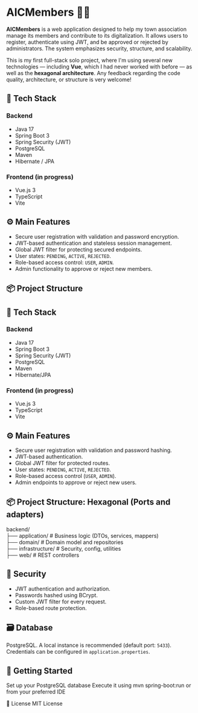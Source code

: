 # AICMembers 🧑‍💼

**AICMembers** is a web application designed to help my town association manage its members and contribute to its digitalization. It allows users to register, authenticate using JWT, and be approved or rejected by administrators. The system emphasizes security, structure, and scalability.

This is my first full-stack solo project, where I'm using several new technologies — including **Vue**, which I had never worked with before — as well as the **hexagonal architecture**. Any feedback regarding the code quality, architecture, or structure is very welcome!

## 🔧 Tech Stack

### Backend
- Java 17
- Spring Boot 3
- Spring Security (JWT)
- PostgreSQL
- Maven
- Hibernate / JPA

### Frontend (in progress)
- Vue.js 3
- TypeScript
- Vite

## ⚙️ Main Features

- Secure user registration with validation and password encryption.
- JWT-based authentication and stateless session management.
- Global JWT filter for protecting secured endpoints.
- User states: `PENDING`, `ACTIVE`, `REJECTED`.
- Role-based access control: `USER`, `ADMIN`.
- Admin functionality to approve or reject new members.

## 📦 Project Structure


## 🔧 Tech Stack

### Backend
- Java 17
- Spring Boot 3
- Spring Security (JWT)
- PostgreSQL
- Maven
- Hibernate/JPA

### Frontend (in progress)
- Vue.js 3
- TypeScript
- Vite

## ⚙️ Main Features

- Secure user registration with validation and password hashing.
- JWT-based authentication.
- Global JWT filter for protected routes.
- User states: `PENDING`, `ACTIVE`, `REJECTED`.
- Role-based access control (`USER`, `ADMIN`).
- Admin endpoints to approve or reject new users.

## 📦 Project Structure: Hexagonal (Ports and adapters)

backend/  
├── application/ # Business logic (DTOs, services, mappers)  
├── domain/ # Domain model and repositories  
├── infrastructure/ # Security, config, utilities  
├── web/ # REST controllers  

## 🔐 Security

- JWT authentication and authorization.
- Passwords hashed using BCrypt.
- Custom JWT filter for every request.
- Role-based route protection.

## 🗃️ Database

PostgreSQL. A local instance is recommended (default port: `5433`). Credentials can be configured in `application.properties`.

## 🚀 Getting Started
Set up your PostgreSQL database
Execute it using mvn spring-boot:run or from your preferred IDE

📄 License
MIT License
